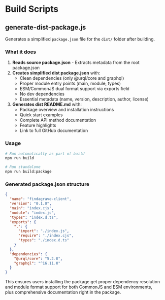 # Build Scripts

## generate-dist-package.js

Generates a simplified `package.json` file for the `dist/` folder after building.

### What it does

1. **Reads source package.json** - Extracts metadata from the root package.json
2. **Creates simplified dist package.json** with:
   - Clean dependencies (only @urql/core and graphql)
   - Proper module entry points (main, module, types)
   - ESM/CommonJS dual format support via exports field
   - No dev dependencies
   - Essential metadata (name, version, description, author, license)
3. **Generates dist README.md** with:
   - Package overview and installation instructions
   - Quick start examples
   - Complete API method documentation
   - Feature highlights
   - Link to full GitHub documentation

### Usage

```bash
# Run automatically as part of build
npm run build

# Run standalone
npm run build:package
```

### Generated package.json structure

```json
{
  "name": "findagrave-client",
  "version": "0.1.0",
  "main": "index.cjs",
  "module": "index.js",
  "types": "index.d.ts",
  "exports": {
    ".": {
      "import": "./index.js",
      "require": "./index.cjs",
      "types": "./index.d.ts"
    }
  },
  "dependencies": {
    "@urql/core": "5.2.0",
    "graphql": "^16.11.0"
  }
}
```

This ensures users installing the package get proper dependency resolution and module format support for both CommonJS and ESM environments, plus comprehensive documentation right in the package.
